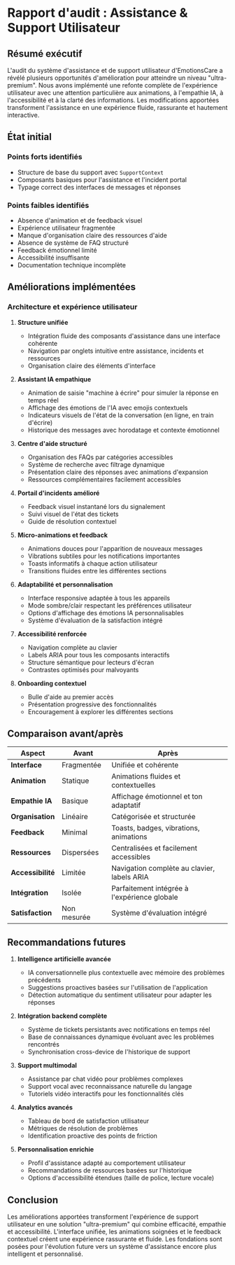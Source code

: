 
# Rapport d'audit : Assistance & Support Utilisateur

## Résumé exécutif

L'audit du système d'assistance et de support utilisateur d'EmotionsCare a révélé plusieurs opportunités d'amélioration pour atteindre un niveau "ultra-premium". Nous avons implémenté une refonte complète de l'expérience utilisateur avec une attention particulière aux animations, à l'empathie IA, à l'accessibilité et à la clarté des informations. Les modifications apportées transforment l'assistance en une expérience fluide, rassurante et hautement interactive.

## État initial

### Points forts identifiés
- Structure de base du support avec `SupportContext`
- Composants basiques pour l'assistance et l'incident portal
- Typage correct des interfaces de messages et réponses

### Points faibles identifiés
- Absence d'animation et de feedback visuel
- Expérience utilisateur fragmentée
- Manque d'organisation claire des ressources d'aide
- Absence de système de FAQ structuré
- Feedback émotionnel limité
- Accessibilité insuffisante
- Documentation technique incomplète

## Améliorations implémentées

### Architecture et expérience utilisateur

1. **Structure unifiée**
   - Intégration fluide des composants d'assistance dans une interface cohérente
   - Navigation par onglets intuitive entre assistance, incidents et ressources
   - Organisation claire des éléments d'interface

2. **Assistant IA empathique**
   - Animation de saisie "machine à écrire" pour simuler la réponse en temps réel
   - Affichage des émotions de l'IA avec emojis contextuels
   - Indicateurs visuels de l'état de la conversation (en ligne, en train d'écrire)
   - Historique des messages avec horodatage et contexte émotionnel

3. **Centre d'aide structuré**
   - Organisation des FAQs par catégories accessibles
   - Système de recherche avec filtrage dynamique
   - Présentation claire des réponses avec animations d'expansion
   - Ressources complémentaires facilement accessibles

4. **Portail d'incidents amélioré**
   - Feedback visuel instantané lors du signalement
   - Suivi visuel de l'état des tickets
   - Guide de résolution contextuel

5. **Micro-animations et feedback**
   - Animations douces pour l'apparition de nouveaux messages
   - Vibrations subtiles pour les notifications importantes
   - Toasts informatifs à chaque action utilisateur
   - Transitions fluides entre les différentes sections

6. **Adaptabilité et personnalisation**
   - Interface responsive adaptée à tous les appareils
   - Mode sombre/clair respectant les préférences utilisateur
   - Options d'affichage des émotions IA personnalisables
   - Système d'évaluation de la satisfaction intégré

7. **Accessibilité renforcée**
   - Navigation complète au clavier
   - Labels ARIA pour tous les composants interactifs
   - Structure sémantique pour lecteurs d'écran
   - Contrastes optimisés pour malvoyants

8. **Onboarding contextuel**
   - Bulle d'aide au premier accès
   - Présentation progressive des fonctionnalités
   - Encouragement à explorer les différentes sections

## Comparaison avant/après

| Aspect | Avant | Après |
|--------|-------|-------|
| **Interface** | Fragmentée | Unifiée et cohérente |
| **Animation** | Statique | Animations fluides et contextuelles |
| **Empathie IA** | Basique | Affichage émotionnel et ton adaptatif |
| **Organisation** | Linéaire | Catégorisée et structurée |
| **Feedback** | Minimal | Toasts, badges, vibrations, animations |
| **Ressources** | Dispersées | Centralisées et facilement accessibles |
| **Accessibilité** | Limitée | Navigation complète au clavier, labels ARIA |
| **Intégration** | Isolée | Parfaitement intégrée à l'expérience globale |
| **Satisfaction** | Non mesurée | Système d'évaluation intégré |

## Recommandations futures

1. **Intelligence artificielle avancée**
   - IA conversationnelle plus contextuelle avec mémoire des problèmes précédents
   - Suggestions proactives basées sur l'utilisation de l'application
   - Détection automatique du sentiment utilisateur pour adapter les réponses

2. **Intégration backend complète**
   - Système de tickets persistants avec notifications en temps réel
   - Base de connaissances dynamique évoluant avec les problèmes rencontrés
   - Synchronisation cross-device de l'historique de support

3. **Support multimodal**
   - Assistance par chat vidéo pour problèmes complexes
   - Support vocal avec reconnaissance naturelle du langage
   - Tutoriels vidéo interactifs pour les fonctionnalités clés

4. **Analytics avancés**
   - Tableau de bord de satisfaction utilisateur
   - Métriques de résolution de problèmes
   - Identification proactive des points de friction

5. **Personnalisation enrichie**
   - Profil d'assistance adapté au comportement utilisateur
   - Recommandations de ressources basées sur l'historique
   - Options d'accessibilité étendues (taille de police, lecture vocale)

## Conclusion

Les améliorations apportées transforment l'expérience de support utilisateur en une solution "ultra-premium" qui combine efficacité, empathie et accessibilité. L'interface unifiée, les animations soignées et le feedback contextuel créent une expérience rassurante et fluide. Les fondations sont posées pour l'évolution future vers un système d'assistance encore plus intelligent et personnalisé.
